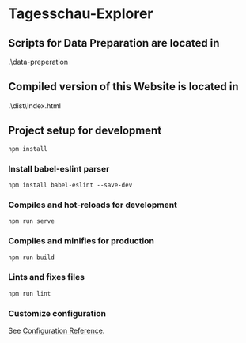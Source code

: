 # Tagesschau-Explorer

## Scripts for Data Preparation are located in
.\data-preperation

## Compiled version of this Website is located in
.\dist\index.html



## Project setup for development
```
npm install
```

### Install babel-eslint parser
```
npm install babel-eslint --save-dev
```

### Compiles and hot-reloads for development
```
npm run serve
```

### Compiles and minifies for production
```
npm run build
```

### Lints and fixes files
```
npm run lint
```

### Customize configuration
See [Configuration Reference](https://cli.vuejs.org/config/).
